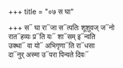 +++
title = "०७ स घा"

+++
स᳓ घा रा᳓जा स᳓त्पतिः शूशुवज् ज᳓नो  
रात᳓हव्यः प्र᳓ति यः᳓ शा᳓सम् इ᳓न्वति  
उक्था᳓ वा यो᳓ अभिगृणा᳓ति रा᳓धसा  
दा᳓नुर् अस्मा उ᳓परा पिन्वते दिवः᳓